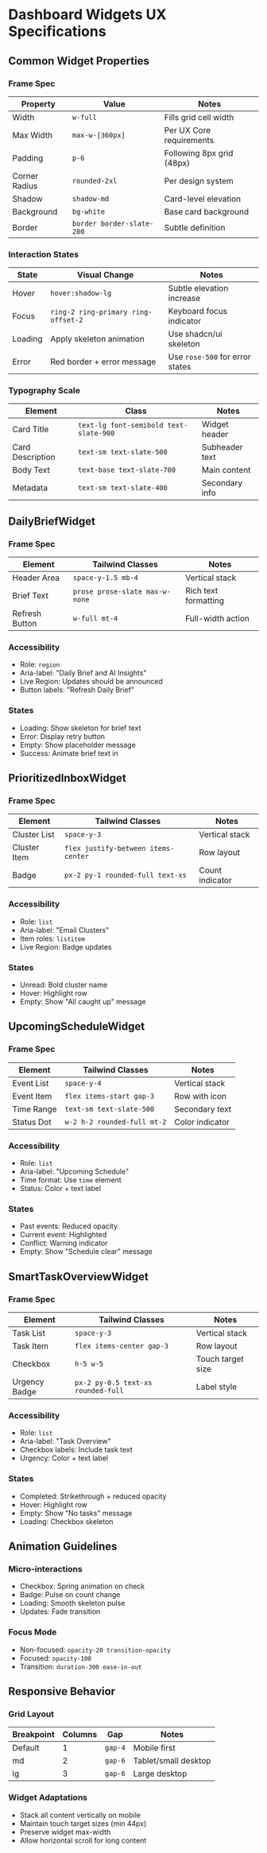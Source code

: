 # Dashboard Widgets UX Specifications

## Common Widget Properties

### Frame Spec
| Property | Value | Notes |
|----------|-------|-------|
| Width | `w-full` | Fills grid cell width |
| Max Width | `max-w-[360px]` | Per UX Core requirements |
| Padding | `p-6` | Following 8px grid (48px) |
| Corner Radius | `rounded-2xl` | Per design system |
| Shadow | `shadow-md` | Card-level elevation |
| Background | `bg-white` | Base card background |
| Border | `border border-slate-200` | Subtle definition |

### Interaction States
| State | Visual Change | Notes |
|-------|--------------|-------|
| Hover | `hover:shadow-lg` | Subtle elevation increase |
| Focus | `ring-2 ring-primary ring-offset-2` | Keyboard focus indicator |
| Loading | Apply skeleton animation | Use shadcn/ui skeleton |
| Error | Red border + error message | Use `rose-500` for error states |

### Typography Scale
| Element | Class | Notes |
|---------|-------|-------|
| Card Title | `text-lg font-semibold text-slate-900` | Widget header |
| Card Description | `text-sm text-slate-500` | Subheader text |
| Body Text | `text-base text-slate-700` | Main content |
| Metadata | `text-sm text-slate-400` | Secondary info |

## DailyBriefWidget

### Frame Spec
| Element | Tailwind Classes | Notes |
|---------|-----------------|-------|
| Header Area | `space-y-1.5 mb-4` | Vertical stack |
| Brief Text | `prose prose-slate max-w-none` | Rich text formatting |
| Refresh Button | `w-full mt-4` | Full-width action |

### Accessibility
- Role: `region`
- Aria-label: "Daily Brief and AI Insights"
- Live Region: Updates should be announced
- Button labels: "Refresh Daily Brief"

### States
- Loading: Show skeleton for brief text
- Error: Display retry button
- Empty: Show placeholder message
- Success: Animate brief text in

## PrioritizedInboxWidget

### Frame Spec
| Element | Tailwind Classes | Notes |
|---------|-----------------|-------|
| Cluster List | `space-y-3` | Vertical stack |
| Cluster Item | `flex justify-between items-center` | Row layout |
| Badge | `px-2 py-1 rounded-full text-xs` | Count indicator |

### Accessibility
- Role: `list`
- Aria-label: "Email Clusters"
- Item roles: `listitem`
- Live Region: Badge updates

### States
- Unread: Bold cluster name
- Hover: Highlight row
- Empty: Show "All caught up" message

## UpcomingScheduleWidget

### Frame Spec
| Element | Tailwind Classes | Notes |
|---------|-----------------|-------|
| Event List | `space-y-4` | Vertical stack |
| Event Item | `flex items-start gap-3` | Row with icon |
| Time Range | `text-sm text-slate-500` | Secondary text |
| Status Dot | `w-2 h-2 rounded-full mt-2` | Color indicator |

### Accessibility
- Role: `list`
- Aria-label: "Upcoming Schedule"
- Time format: Use `time` element
- Status: Color + text label

### States
- Past events: Reduced opacity
- Current event: Highlighted
- Conflict: Warning indicator
- Empty: Show "Schedule clear" message

## SmartTaskOverviewWidget

### Frame Spec
| Element | Tailwind Classes | Notes |
|---------|-----------------|-------|
| Task List | `space-y-3` | Vertical stack |
| Task Item | `flex items-center gap-3` | Row layout |
| Checkbox | `h-5 w-5` | Touch target size |
| Urgency Badge | `px-2 py-0.5 text-xs rounded-full` | Label style |

### Accessibility
- Role: `list`
- Aria-label: "Task Overview"
- Checkbox labels: Include task text
- Urgency: Color + text label

### States
- Completed: Strikethrough + reduced opacity
- Hover: Highlight row
- Empty: Show "No tasks" message
- Loading: Checkbox skeleton

## Animation Guidelines

### Micro-interactions
- Checkbox: Spring animation on check
- Badge: Pulse on count change
- Loading: Smooth skeleton pulse
- Updates: Fade transition

### Focus Mode
- Non-focused: `opacity-20 transition-opacity`
- Focused: `opacity-100`
- Transition: `duration-300 ease-in-out`

## Responsive Behavior

### Grid Layout
| Breakpoint | Columns | Gap | Notes |
|------------|---------|-----|-------|
| Default | 1 | `gap-4` | Mobile first |
| md | 2 | `gap-6` | Tablet/small desktop |
| lg | 3 | `gap-6` | Large desktop |

### Widget Adaptations
- Stack all content vertically on mobile
- Maintain touch target sizes (min 44px)
- Preserve widget max-width
- Allow horizontal scroll for long content 